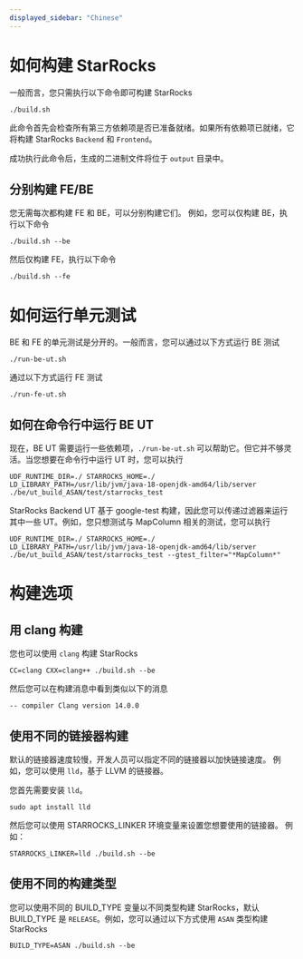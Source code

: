 ```yaml
---
displayed_sidebar: "Chinese"
---
```


# 如何构建 StarRocks

一般而言，您只需执行以下命令即可构建 StarRocks

```
./build.sh
```

此命令首先会检查所有第三方依赖项是否已准备就绪。如果所有依赖项已就绪，它将构建 StarRocks `Backend` 和 `Frontend`。

成功执行此命令后，生成的二进制文件将位于 `output` 目录中。

## 分别构建 FE/BE

您无需每次都构建 FE 和 BE，可以分别构建它们。
例如，您可以仅构建 BE，执行以下命令
```
./build.sh --be
```

然后仅构建 FE，执行以下命令
```
./build.sh --fe
```

# 如何运行单元测试

BE 和 FE 的单元测试是分开的。一般而言，您可以通过以下方式运行 BE 测试
```
./run-be-ut.sh
```

通过以下方式运行 FE 测试
```
./run-fe-ut.sh
```

## 如何在命令行中运行 BE UT

现在，BE UT 需要运行一些依赖项，`./run-be-ut.sh` 可以帮助它。但它并不够灵活。当您想要在命令行中运行 UT 时，您可以执行

```
UDF_RUNTIME_DIR=./ STARROCKS_HOME=./ LD_LIBRARY_PATH=/usr/lib/jvm/java-18-openjdk-amd64/lib/server ./be/ut_build_ASAN/test/starrocks_test
```

StarRocks Backend UT 基于 google-test 构建，因此您可以传递过滤器来运行其中一些 UT。例如，您只想测试与 MapColumn 相关的测试，您可以执行

```
UDF_RUNTIME_DIR=./ STARROCKS_HOME=./ LD_LIBRARY_PATH=/usr/lib/jvm/java-18-openjdk-amd64/lib/server ./be/ut_build_ASAN/test/starrocks_test --gtest_filter="*MapColumn*"
```


# 构建选项

## 用 clang 构建

您也可以使用 `clang` 构建 StarRocks

```
CC=clang CXX=clang++ ./build.sh --be
```

然后您可以在构建消息中看到类似以下的消息

```
-- compiler Clang version 14.0.0
```

## 使用不同的链接器构建

默认的链接器速度较慢，开发人员可以指定不同的链接器以加快链接速度。
例如，您可以使用 `lld`，基于 LLVM 的链接器。

您首先需要安装 `lld`。

```
sudo apt install lld
```

然后您可以使用 STARROCKS_LINKER 环境变量来设置您想要使用的链接器。
例如：

```
STARROCKS_LINKER=lld ./build.sh --be
```

## 使用不同的构建类型

您可以使用不同的 BUILD_TYPE 变量以不同类型构建 StarRocks，默认 BUILD_TYPE 是 `RELEASE`。例如，您可以通过以下方式使用 `ASAN` 类型构建 StarRocks
```
BUILD_TYPE=ASAN ./build.sh --be
```